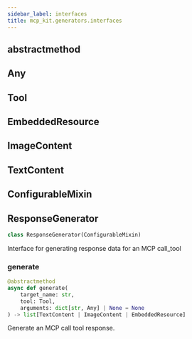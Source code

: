 ```yaml
---
sidebar_label: interfaces
title: mcp_kit.generators.interfaces
---
```


## abstractmethod

## Any

## Tool

## EmbeddedResource

## ImageContent

## TextContent

## ConfigurableMixin

## ResponseGenerator

```python
class ResponseGenerator(ConfigurableMixin)
```

Interface for generating response data for an MCP call_tool

### generate

```python
@abstractmethod
async def generate(
    target_name: str,
    tool: Tool,
    arguments: dict[str, Any] | None = None
) -> list[TextContent | ImageContent | EmbeddedResource]
```

Generate an MCP call tool response.


